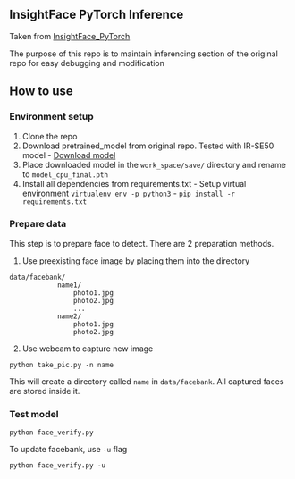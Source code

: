 ## InsightFace PyTorch Inference
Taken from [InsightFace_PyTorch](https://github.com/TreB1eN/InsightFace_Pytorch)

The purpose of this repo is to maintain inferencing section of the original repo for easy debugging and modification

## How to use

### Environment setup
1. Clone the repo
2. Download pretrained_model from original repo. Tested with IR-SE50 model
            - [Download model](https://onedrive.live.com/?authkey=%21AOw5TZL8cWlj10I&cid=CEC0E1F8F0542A13&id=CEC0E1F8F0542A13%21835&parId=root&action=locate)
3. Place downloaded model in the ```work_space/save/``` directory and rename to ```model_cpu_final.pth```
4. Install all dependencies from requirements.txt
            - Setup virtual environment ```virtualenv env -p python3```
            - ```pip install -r requirements.txt```

### Prepare data
This step is to prepare face to detect. There are 2 preparation methods.

1. Use preexisting face image by placing them into the directory
```
data/facebank/
            name1/
                photo1.jpg
                photo2.jpg
                ...
            name2/
                photo1.jpg
                photo2.jpg
```
2. Use webcam to capture new image
```
python take_pic.py -n name
```
This will create a directory called ```name``` in ```data/facebank```. All captured faces are stored inside it.

### Test model
```python face_verify.py```

To update facebank, use ```-u``` flag

```python face_verify.py -u```
